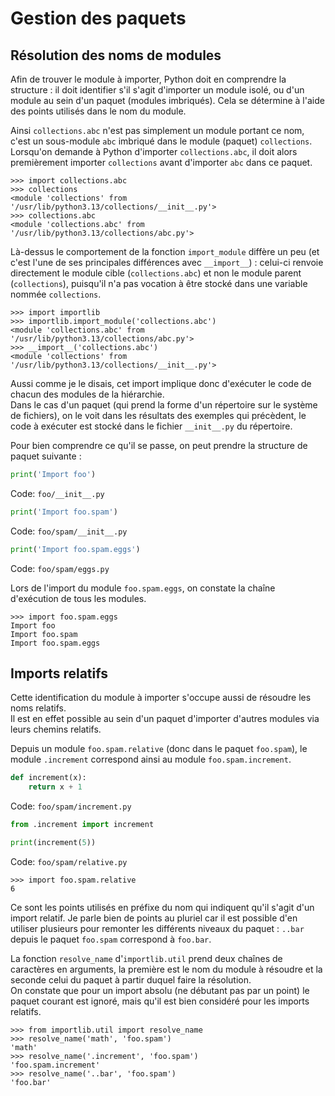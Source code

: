 # Gestion des paquets

## Résolution des noms de modules

Afin de trouver le module à importer, Python doit en comprendre la structure :
il doit identifier s'il s'agit d'importer un module isolé, ou d'un module au sein d'un paquet (modules imbriqués).
Cela se détermine à l'aide des points utilisés dans le nom du module.

Ainsi `collections.abc` n'est pas simplement un module portant ce nom, c'est un sous-module `abc` imbriqué dans le module (paquet) `collections`.
Lorsqu'on demande à Python d'importer `collections.abc`, il doit alors premièrement importer `collections` avant d'importer `abc` dans ce paquet.

```pycon
>>> import collections.abc
>>> collections
<module 'collections' from '/usr/lib/python3.13/collections/__init__.py'>
>>> collections.abc
<module 'collections.abc' from '/usr/lib/python3.13/collections/abc.py'>
```

Là-dessus le comportement de la fonction `import_module` diffère un peu (et c'est l'une de ses principales différences avec `__import__`) : celui-ci renvoie directement le module cible (`collections.abc`) et non le module parent (`collections`), puisqu'il n'a pas vocation à être stocké dans une variable nommée `collections`.

```pycon
>>> import importlib
>>> importlib.import_module('collections.abc')
<module 'collections.abc' from '/usr/lib/python3.13/collections/abc.py'>
>>> __import__('collections.abc')
<module 'collections' from '/usr/lib/python3.13/collections/__init__.py'>
```

Aussi comme je le disais, cet import implique donc d'exécuter le code de chacun des modules de la hiérarchie.  
Dans le cas d'un paquet (qui prend la forme d'un répertoire sur le système de fichiers), on le voit dans les résultats des exemples qui précèdent, le code à exécuter est stocké dans le fichier `__init__.py` du répertoire.

Pour bien comprendre ce qu'il se passe, on peut prendre la structure de paquet suivante :

```python
print('Import foo')
```
Code: `foo/__init__.py`

```python
print('Import foo.spam')
```
Code: `foo/spam/__init__.py`

```python
print('Import foo.spam.eggs')
```
Code: `foo/spam/eggs.py`

Lors de l'import du module `foo.spam.eggs`, on constate la chaîne d'exécution de tous les modules.

```pycon
>>> import foo.spam.eggs
Import foo
Import foo.spam
Import foo.spam.eggs
```

## Imports relatifs

Cette identification du module à importer s'occupe aussi de résoudre les noms relatifs.  
Il est en effet possible au sein d'un paquet d'importer d'autres modules via leurs chemins relatifs.

Depuis un module `foo.spam.relative` (donc dans le paquet `foo.spam`), le module `.increment` correspond ainsi au module `foo.spam.increment`.

```python
def increment(x):
    return x + 1
```
Code: `foo/spam/increment.py`

```python
from .increment import increment

print(increment(5))
```
Code: `foo/spam/relative.py`

```pycon
>>> import foo.spam.relative
6
```

Ce sont les points utilisés en préfixe du nom qui indiquent qu'il s'agit d'un import relatif.
Je parle bien de points au pluriel car il est possible d'en utiliser plusieurs pour remonter les différents niveaux du paquet : `..bar` depuis le paquet `foo.spam` correspond à `foo.bar`.

La fonction `resolve_name` d'`importlib.util` prend deux chaînes de caractères en arguments, la première est le nom du module à résoudre et la seconde celui du paquet à partir duquel faire la résolution.  
On constate que pour un import absolu (ne débutant pas par un point) le paquet courant est ignoré, mais qu'il est bien considéré pour les imports relatifs.

```pycon
>>> from importlib.util import resolve_name
>>> resolve_name('math', 'foo.spam')
'math'
>>> resolve_name('.increment', 'foo.spam')
'foo.spam.increment'
>>> resolve_name('..bar', 'foo.spam')
'foo.bar'
```
